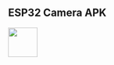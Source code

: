 ## ESP32 Camera APK 

<a href="https://play.google.com/store/apps/details?id=esp32.cam" target="_blank">
<img src="https://i.imgur.com/SodCdkm.png" height=60" /></a>
